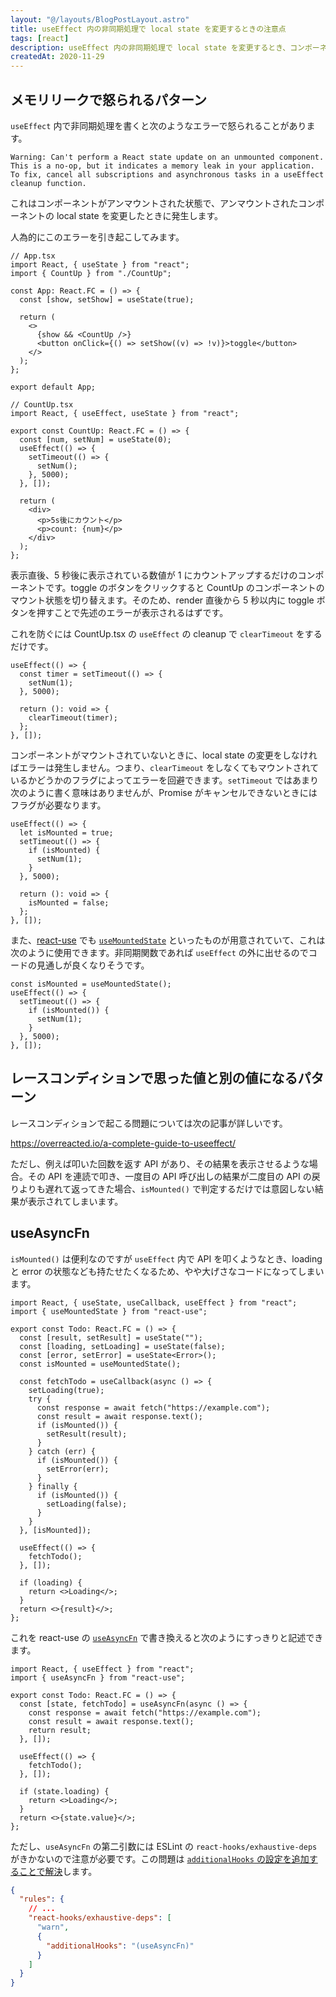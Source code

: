 ```yaml
---
layout: "@/layouts/BlogPostLayout.astro"
title: useEffect 内の非同期処理で local state を変更するときの注意点
tags: [react]
description: useEffect 内の非同期処理で local state を変更するとき、コンポーネントがマウントされているかのチェックが必要になる。
createdAt: 2020-11-29
---
```


## メモリリークで怒られるパターン

`useEffect` 内で非同期処理を書くと次のようなエラーで怒られることがあります。

```
Warning: Can't perform a React state update on an unmounted component. This is a no-op, but it indicates a memory leak in your application. To fix, cancel all subscriptions and asynchronous tasks in a useEffect cleanup function.
```

これはコンポーネントがアンマウントされた状態で、アンマウントされたコンポーネントの local state を変更したときに発生します。

人為的にこのエラーを引き起こしてみます。

```tsx
// App.tsx
import React, { useState } from "react";
import { CountUp } from "./CountUp";

const App: React.FC = () => {
  const [show, setShow] = useState(true);

  return (
    <>
      {show && <CountUp />}
      <button onClick={() => setShow((v) => !v)}>toggle</button>
    </>
  );
};

export default App;
```

```tsx
// CountUp.tsx
import React, { useEffect, useState } from "react";

export const CountUp: React.FC = () => {
  const [num, setNum] = useState(0);
  useEffect(() => {
    setTimeout(() => {
      setNum();
    }, 5000);
  }, []);

  return (
    <div>
      <p>5s後にカウント</p>
      <p>count: {num}</p>
    </div>
  );
};
```

表示直後、5 秒後に表示されている数値が 1 にカウントアップするだけのコンポーネントです。toggle のボタンをクリックすると CountUp のコンポーネントのマウント状態を切り替えます。そのため、render 直後から 5 秒以内に toggle ボタンを押すことで先述のエラーが表示されるはずです。

これを防ぐには CountUp.tsx の `useEffect` の cleanup で `clearTimeout` をするだけです。

```tsx
useEffect(() => {
  const timer = setTimeout(() => {
    setNum(1);
  }, 5000);

  return (): void => {
    clearTimeout(timer);
  };
}, []);
```

コンポーネントがマウントされていないときに、local state の変更をしなければエラーは発生しません。つまり、`clearTimeout` をしなくてもマウントされているかどうかのフラグによってエラーを回避できます。`setTimeout` ではあまり次のように書く意味はありませんが、Promise がキャンセルできないときにはフラグが必要なります。

```tsx
useEffect(() => {
  let isMounted = true;
  setTimeout(() => {
    if (isMounted) {
      setNum(1);
    }
  }, 5000);

  return (): void => {
    isMounted = false;
  };
}, []);
```

また、[react-use](https://github.com/streamich/react-use) でも [`useMountedState`](https://github.com/streamich/react-use/blob/master/docs/useMountedState.md) といったものが用意されていて、これは次のように使用できます。非同期関数であれば `useEffect` の外に出せるのでコードの見通しが良くなりそうです。

```tsx
const isMounted = useMountedState();
useEffect(() => {
  setTimeout(() => {
    if (isMounted()) {
      setNum(1);
    }
  }, 5000);
}, []);
```

## レースコンディションで思った値と別の値になるパターン

レースコンディションで起こる問題については次の記事が詳しいです。

https://overreacted.io/a-complete-guide-to-useeffect/

ただし、例えば叩いた回数を返す API があり、その結果を表示させるような場合。その API を連読で叩き、一度目の API 呼び出しの結果が二度目の API の戻りよりも遅れて返ってきた場合、`isMounted()` で判定するだけでは意図しない結果が表示されてしまいます。

## useAsyncFn

`isMounted()` は便利なのですが `useEffect` 内で API を叩くようなとき、loading と error の状態なども持たせたくなるため、やや大げさなコードになってしまいます。

```tsx
import React, { useState, useCallback, useEffect } from "react";
import { useMountedState } from "react-use";

export const Todo: React.FC = () => {
  const [result, setResult] = useState("");
  const [loading, setLoading] = useState(false);
  const [error, setError] = useState<Error>();
  const isMounted = useMountedState();

  const fetchTodo = useCallback(async () => {
    setLoading(true);
    try {
      const response = await fetch("https://example.com");
      const result = await response.text();
      if (isMounted()) {
        setResult(result);
      }
    } catch (err) {
      if (isMounted()) {
        setError(err);
      }
    } finally {
      if (isMounted()) {
        setLoading(false);
      }
    }
  }, [isMounted]);

  useEffect(() => {
    fetchTodo();
  }, []);

  if (loading) {
    return <>Loading</>;
  }
  return <>{result}</>;
};
```

これを react-use の [`useAsyncFn`](https://github.com/streamich/react-use/blob/master/docs/useAsyncFn.md) で書き換えると次のようにすっきりと記述できます。

```tsx
import React, { useEffect } from "react";
import { useAsyncFn } from "react-use";

export const Todo: React.FC = () => {
  const [state, fetchTodo] = useAsyncFn(async () => {
    const response = await fetch("https://example.com");
    const result = await response.text();
    return result;
  }, []);

  useEffect(() => {
    fetchTodo();
  }, []);

  if (state.loading) {
    return <>Loading</>;
  }
  return <>{state.value}</>;
};
```

ただし、`useAsyncFn` の第二引数には ESLint の `react-hooks/exhaustive-deps` がきかないので注意が必要です。この問題は [`additionalHooks` の設定を追加することで解決](https://github.com/facebook/react/tree/master/packages/eslint-plugin-react-hooks)します。

```json
{
  "rules": {
    // ...
    "react-hooks/exhaustive-deps": [
      "warn",
      {
        "additionalHooks": "(useAsyncFn)"
      }
    ]
  }
}
```
